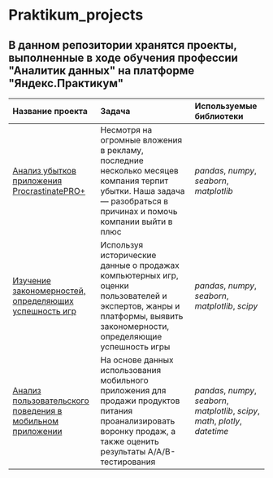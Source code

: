 # Praktikum_projects

## В данном репозитории хранятся проекты, выполненные в ходе обучения профессии "Аналитик данных" на платформе "Яндекс.Практикум"

| Название проекта | Задача | Используемые библиотеки | 
| :---------------------- | :------------------------------------------ | :---------------------- |
| [Анализ убытков приложения ProcrastinatePRO+](marketing_project) | Несмотря на огромные вложения в рекламу, последние несколько месяцев компания терпит убытки. Наша задача — разобраться в причинах и помочь компании выйти в плюс| *pandas*, *numpy*, *seaborn*, *matplotlib* |
| [Изучение закономерностей, определяющих успешность игр](game_project)| Используя исторические данные о продажах компьютерных игр, оценки пользователей и экспертов, жанры и платформы, выявить закономерности, определяющие успешность игры | *pandas*, *numpy*, *seaborn*, *matplotlib*, *scipy* |
| [Анализ пользовательского поведения в мобильном приложении](A_A_B_project)| На основе данных использования мобильного приложения для продажи продуктов питания проанализировать воронку продаж, а также оценить результаты A/A/B-тестирования |*pandas*, *numpy*, *seaborn*, *matplotlib*, *scipy*, *math*, *plotly*, *datetime*|

